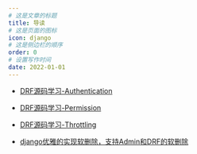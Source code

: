 ```yaml
---
# 这是文章的标题
title: 导读
# 这是页面的图标
icon: django
# 这是侧边栏的顺序
order: 0
# 设置写作时间
date: 2022-01-01
---
```


- [DRF源码学习-Authentication](drf-authentication.md)

- [DRF源码学习-Permission](drf-permission.md)

- [DRF源码学习-Throttling](drf-throttling.md)

- [django优雅的实现软删除，支持Admin和DRF的软删除](django-soft-delete.md)
